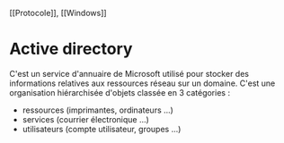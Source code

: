 [[Protocole]], [[Windows]]
# Active directory
C'est un service d'annuaire de Microsoft utilisé pour stocker des informations relatives aux ressources réseau sur un domaine. 
C'est une organisation hiérarchisée d'objets classée en 3 catégories : 
- ressources (imprimantes, ordinateurs ...)
- services (courrier électronique ...)
- utilisateurs (compte utilisateur, groupes ...)

